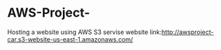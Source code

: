 # AWS-Project-
Hosting a website using AWS S3 servise 
website link:http://awsproject-car.s3-website-us-east-1.amazonaws.com/ 
